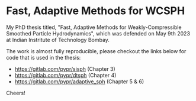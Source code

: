 # Fast, Adaptive Methods for WCSPH
My PhD thesis titled, "Fast, Adaptive Methods for Weakly-Compressible Smoothed Particle Hydrodynamics", which was defended on May 9th 2023 at Indian Instritute of Technology Bombay.

The work is almost fully reproducible, please checkout the links below for code that is used in the thesis:
 - https://gitlab.com/pypr/sisph (Chapter 3)
 - https://gitlab.com/pypr/dtsph (Chapter 4)
 - https://gitlab.com/pypr/adaptive_sph (Chapter 5 & 6)

Cheers!
